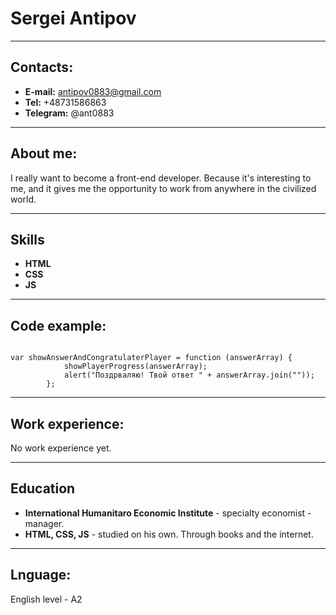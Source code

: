 # Sergei Antipov

---

## Contacts:

- **E-mail:** antipov0883@gmail.com
- **Tel:** +48731586863
- **Telegram:** @ant0883

---

## About me:

I really want to become a front-end developer. Because it's interesting to me, and it gives me the opportunity to work from anywhere in the civilized world.

---

## Skills

- **HTML**
- **CSS**
- **JS**

---

## Code example:

```

var showAnswerAndCongratulaterPlayer = function (answerArray) {
			showPlayerProgress(answerArray);
			alert("Поздрваляю! Твой ответ " + answerArray.join(""));
		};
```

---

## Work experience:

No work experience yet.

---

## Education

- **International Humanitaro Economic Institute** - specialty economist - manager.
- **HTML, CSS, JS** - studied on his own. Through books and the internet.

---

## Lnguage:

English level - A2
